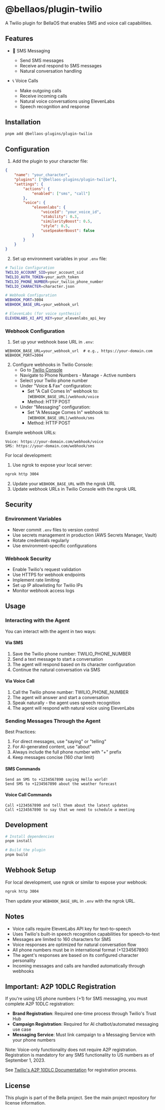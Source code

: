 # @bellaos/plugin-twilio

A Twilio plugin for BellaOS that enables SMS and voice call capabilities.

## Features

- 📱 SMS Messaging
  - Send SMS messages
  - Receive and respond to SMS messages
  - Natural conversation handling

- 📞 Voice Calls
  - Make outgoing calls
  - Receive incoming calls
  - Natural voice conversations using ElevenLabs
  - Speech recognition and response

## Installation

```bash
pnpm add @bellaos-plugins/plugin-twilio
```

## Configuration

1. Add the plugin to your character file:
```json
{
    "name": "your_character",
    "plugins": ["@bellaos-plugins/plugin-twilio"],
    "settings": {
        "actions": {
            "enabled": ["sms", "call"]
        },
        "voice": {
            "elevenlabs": {
                "voiceId": "your_voice_id",
                "stability": 0.3,
                "similarityBoost": 0.5,
                "style": 0.5,
                "useSpeakerBoost": false
            }
        }
    }
}
```

2. Set up environment variables in your `.env` file:

```bash
# Twilio Configuration
TWILIO_ACCOUNT_SID=your_account_sid
TWILIO_AUTH_TOKEN=your_auth_token
TWILIO_PHONE_NUMBER=your_twilio_phone_number
TWILIO_CHARACTER=character.json

# Webhook Configuration
WEBHOOK_PORT=3004
WEBHOOK_BASE_URL=your_webhook_url

# ElevenLabs (for voice synthesis)
ELEVENLABS_XI_API_KEY=your_elevenlabs_api_key
```

### Webhook Configuration

1. Set up your webhook base URL in `.env`:
```env
WEBHOOK_BASE_URL=your_webhook_url  # e.g., https://your-domain.com
WEBHOOK_PORT=3004
```

2. Configure webhooks in Twilio Console:
   - Go to [Twilio Console](https://console.twilio.com)
   - Navigate to Phone Numbers - Manage - Active numbers
   - Select your Twilio phone number
   - Under "Voice & Fax" configuration:
     - Set "A Call Comes In" webhook to: `[WEBHOOK_BASE_URL]/webhook/voice`
     - Method: HTTP POST
   - Under "Messaging" configuration:
     - Set "A Message Comes In" webhook to: `[WEBHOOK_BASE_URL]/webhook/sms`
     - Method: HTTP POST

Example webhook URLs:
```
Voice: https://your-domain.com/webhook/voice
SMS: https://your-domain.com/webhook/sms
```

For local development:
1. Use ngrok to expose your local server:
```bash
ngrok http 3004
```
2. Update your `WEBHOOK_BASE_URL` with the ngrok URL
3. Update webhook URLs in Twilio Console with the ngrok URL

## Security

### Environment Variables
- Never commit `.env` files to version control
- Use secrets management in production (AWS Secrets Manager, Vault)
- Rotate credentials regularly
- Use environment-specific configurations

### Webhook Security
- Enable Twilio's request validation
- Use HTTPS for webhook endpoints
- Implement rate limiting
- Set up IP allowlisting for Twilio IPs
- Monitor webhook access logs

## Usage

### Interacting with the Agent

You can interact with the agent in two ways:

#### Via SMS
1. Save the Twilio phone number: TWILIO_PHONE_NUMBER
2. Send a text message to start a conversation
3. The agent will respond based on its character configuration
4. Continue the natural conversation via SMS

#### Via Voice Call
1. Call the Twilio phone number: TWILIO_PHONE_NUMBER
2. The agent will answer and start a conversation
3. Speak naturally - the agent uses speech recognition
4. The agent will respond with natural voice using ElevenLabs

### Sending Messages Through the Agent

Best Practices:
1. For direct messages, use "saying" or "telling"
2. For AI-generated content, use "about"
3. Always include the full phone number with "+" prefix
4. Keep messages concise (160 char limit)

#### SMS Commands

```
Send an SMS to +1234567890 saying Hello world!
Send SMS to +1234567890 about the weather forecast
```

#### Voice Call Commands

```
Call +1234567890 and tell them about the latest updates
Call +1234567890 to say that we need to schedule a meeting
```

## Development

```bash
# Install dependencies
pnpm install

# Build the plugin
pnpm build
```

## Webhook Setup

For local development, use ngrok or similar to expose your webhook:

```bash
ngrok http 3004
```

Then update your `WEBHOOK_BASE_URL` in `.env` with the ngrok URL.

## Notes

- Voice calls require ElevenLabs API key for text-to-speech
- Uses Twilio's built-in speech recognition capabilities for speech-to-text
- Messages are limited to 160 characters for SMS
- Voice responses are optimized for natural conversation flow
- All phone numbers must be in international format (+1234567890)
- The agent's responses are based on its configured character personality
- Incoming messages and calls are handled automatically through webhooks

## Important: A2P 10DLC Registration

If you're using US phone numbers (+1) for SMS messaging, you must complete A2P 10DLC registration:

- **Brand Registration**: Required one-time process through Twilio's Trust Hub
- **Campaign Registration**: Required for AI chatbot/automated messaging use case
- **Messaging Service**: Must link campaign to a Messaging Service with your phone numbers

Note: Voice-only functionality does not require A2P registration. Registration is mandatory for any SMS functionality to US numbers as of September 1, 2023.

See [Twilio's A2P 10DLC Documentation](https://www.twilio.com/docs/messaging/compliance/a2p-10dlc) for registration process.

## License

This plugin is part of the Bella project. See the main project repository for license information.

